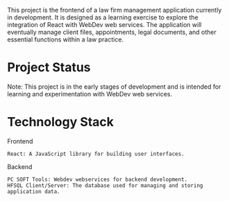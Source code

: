 
This project is the frontend of a law firm management application currently in development. It is designed as a learning exercise to explore the integration of React with WebDev web services. The application will eventually manage client files, appointments, legal documents, and other essential functions within a law practice.

# Project Status

Note: This project is in the early stages of development and is intended for learning and experimentation with WebDev web services.

# Technology Stack

Frontend

    React: A JavaScript library for building user interfaces.

Backend

    PC SOFT Tools: Webdev webservices for backend development.
    HFSQL Client/Server: The database used for managing and storing application data.
    



